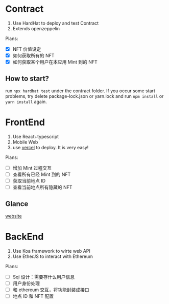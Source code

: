 # Contract
1. Use HardHat to deploy and test Contract
2. Extends openzeppelin

Plans:
- [x] NFT 价值设定
- [x] 如何获取所有的 NFT
- [x] 如何获取某个用户在本应用 Mint 到的 NFT

## How to start?
run `npx hardhat test` under the contract folder. If you occur some start problems, try delete package-lock.json or yarn.lock and run `npm install` or `yarn install` again.

# FrontEnd
1. Use React+typescript
2. Mobile Web
3. use [vercel](https://vercel.com/) to deploy. It is very easy!

Plans:
- [ ] 增加 Mint 过程交互
- [ ] 查看所有已经 Mint 到的 NFT
- [ ] 获取当前地点 ID
- [ ] 查看当前地点所有隐藏的 NFT

## Glance
[website](https://arnft-seven.vercel.app/) 

# BackEnd
1. Use Koa framework to wirte web API
2. Use EtherJS to interact with Ethereum

Plans:
- [ ] Sql 设计：需要存什么用户信息
- [ ] 用户身份处理
- [ ] 和 ethereum 交互，将功能封装成接口
- [ ] 地点 ID 和 NFT 配置